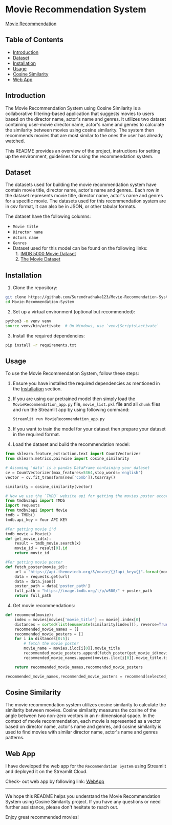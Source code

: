 # Movie Recommendation System

[Movie Recommendation](https://movie-recommendation-system-alidamt41f6.streamlit.app/)

## Table of Contents

- [Introduction](#introduction)
- [Dataset](#dataset)
- [Installation](#installation)
- [Usage](#usage)
- [Cosine Similarity](#cosine-similarity)
- [Web App](#web-app)

  
## Introduction

The Movie Recommendation System using Cosine Similarity is a collaborative filtering-based application that suggests movies to users based on the director name, actor's name and genres. It utilizes two dataset containing user-movie director name, actor's name and genres to calculate the similarity between movies using cosine similarity. The system then recommends movies that are most similar to the ones the user has already watched.

This README provides an overview of the project, instructions for setting up the environment, guidelines for using the recommendation system.

## Dataset

The datasets used for building the movie recommendation system have contain movie title, director name, actor's name and genres.. Each row in the dataset represents movie title, director name, actor's name and genres for a specific movie. The datasets used for this recommendation system are in csv format, It can also be in JSON, or other tabular formats.

 The dataset have the following columns:

- `Movie title`
- `Director name`
- `Actors name`
-  `Genres`
- Dataset used for this model can be found on the following links:
  1. [IMDB 5000 Movie Dataset](https://www.kaggle.com/datasets/carolzhangdc/imdb-5000-movie-dataset)
  2. [The Movie Dataset](https://www.kaggle.com/datasets/rounakbanik/the-movies-dataset)

## Installation

1. Clone the repository:

```bash
git clone https://github.com/Surendradhaka123/Movie-Recommendation-System.git
cd Movie-Recommendation-System
```

2. Set up a virtual environment (optional but recommended):

```bash
python3 -m venv venv
source venv/bin/activate  # On Windows, use `venv\Scripts\activate`
```

3. Install the required dependencies:

```bash
pip install -r requirements.txt
```

## Usage

To use the Movie Recommendation System, follow these steps:

1. Ensure you have installed the required dependencies as mentioned in the [Installation](#installation) section.

2. If you are using our pretrained model then simply load the `MovieRecommendation_app.py` file, `movie_list.pkl` file and all `chunk` files and run the Streamlit app by using following command:
   ```python
   Streamlit run MovieRecommendation_app.py
   ```

4. If you want to train the model for your dataset then prepare your dataset in the required format.

5. Load the dataset and build the recommendation model:

```python
from sklearn.feature_extraction.text import CountVectorizer
from sklearn.metrics.pairwise import cosine_similarity

# Assuming 'data' is a pandas DataFrame containing your dataset
cv = CountVectorizer(max_features=5364,stop_words='english')
vector = cv.fit_transform(new['comb']).toarray()

similarity = cosine_similarity(vector)

# Now we use the `TMDB` website api for getting the movies poster according to the movie i'd but first we get the movie i'd for the movie name.
from tmdbv3api import TMDb
import requests
from tmdbv3api import Movie
tmdb = TMDb()
tmdb.api_key = Your API KEY

#For getting movie i'd
tmdb_movie = Movie()
def get_movie_id(x):
    result = tmdb_movie.search(x)
    movie_id = result[0].id
    return movie_id

#For getting movie poster
def fetch_poster(movie_id):
    url = "https://api.themoviedb.org/3/movie/{}?api_key={}".format(movie_id,tmdb.api_key)
    data = requests.get(url)
    data = data.json()
    poster_path = data['poster_path']
    full_path = "https://image.tmdb.org/t/p/w500/" + poster_path
    return full_path

```

4. Get movie recommendations:

```python
def recommend(movie):
    index = movies[movies['movie_title'] == movie].index[0]
    distances = sorted(list(enumerate(similarity[index])), reverse=True, key=lambda x: x[1])
    recommended_movie_names = []
    recommended_movie_posters = []
    for i in distances[0:5]:
        # fetch the movie poster
        movie_name = movies.iloc[i[0]].movie_title
        recommended_movie_posters.append(fetch_poster(get_movie_id(movie_name)))
        recommended_movie_names.append(movies.iloc[i[0]].movie_title.title())

    return recommended_movie_names,recommended_movie_posters

recommended_movie_names,recommended_movie_posters = recommend(selected_movie)
```

## Cosine Similarity

The movie recommendation system utilizes cosine similarity to calculate the similarity between movies. Cosine similarity measures the cosine of the angle between two non-zero vectors in an n-dimensional space. In the context of movie recommendation, each movie is represented as a vector based on director name, actor's name and genres, and cosine similarity is used to find movies with similar director name, actor's name and genres patterns.

## Web App

I have developed the web app for the `Recommendation System` using Streamlit and deployed it on the Streamlit Cloud.

Check- out  web app by following link: [WebApp](https://movie-recommendation-system-alidamt41f6.streamlit.app/)

---

We hope this README helps you understand the Movie Recommendation System using Cosine Similarity project. If you have any questions or need further assistance, please don't hesitate to reach out.

Enjoy great recommended movies!
